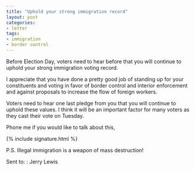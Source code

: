 ```yaml
---
title: "Uphold your strong immigration record"
layout: post
categories:
- letter
tags:
- immigration
- border control
---
```


Before Election Day, voters need to hear before that you will continue to uphold your strong immigration voting record.

I appreciate that you have done a pretty good job of standing up for your constituents and voting in favor of border control and interior enforcement and against proposals to increase the flow of foreign workers.

Voters need to hear one last pledge from you that you will continue to uphold these values. I think it will be an important factor for many voters as they cast their vote on Tuesday.

Phone me if you would like to talk about this,

{% include signature.html %}

P.S. Illegal immigration is a weapon of mass destruction!

Sent to:
: Jerry Lewis
